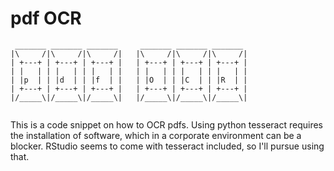 # pdf OCR

```ascii
 _______ _______ _______     _______ _______ _______ 
|\     /|\     /|\     /|   |\     /|\     /|\     /|
| +---+ | +---+ | +---+ |   | +---+ | +---+ | +---+ |
| |   | | |   | | |   | |   | |   | | |   | | |   | |
| |p  | | |d  | | |f  | |   | |O  | | |C  | | |R  | |
| +---+ | +---+ | +---+ |   | +---+ | +---+ | +---+ |
|/_____\|/_____\|/_____\|   |/_____\|/_____\|/_____\|
                                                     
```

This is a code snippet on how to OCR pdfs. Using python tesseract requires the installation of software, which in a corporate environment can be a blocker. RStudio seems to come with tesseract included, so I'll pursue using that.